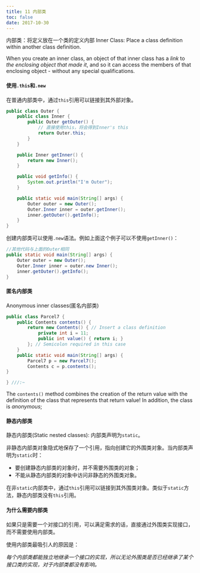 ```yaml
---
title: 11 内部类
toc: false
date: 2017-10-30
---
```


内部类：将定义放在一个类的定义内部
Inner Class: Place a class definition within another class definition.

When you create an inner class, an object of that inner class has a *link* to *the enclosing object that made it*, and so it can access the members of that enclosing object - without any special qualifications.

#### 使用`.this`和`.new`

在普通内部类中，通过`this`引用可以链接到其外部对象。

```java
public class Outer {
    public class Inner {
        public Outer getOuter() {
            // 直接使用this，将会得到Inner's this
            return Outer.this;
        }
    }

    public Inner getInner() {
        return new Inner();
    }

    public void getInfo() {
        System.out.println("I'm Outer");
    }

    public static void main(String[] args) {
        Outer outer = new Outer();
        Outer.Inner inner = outer.getInner();
        inner.getOuter().getInfo();
    }
}
```

创建内部类可以使用`.new`语法。例如上面这个例子可以不使用`getInner()`：

```java
//其他代码与上面的Outer相同
public static void main(String[] args) {
    Outer outer = new Outer();
    Outer.Inner inner = outer.new Inner();
    inner.getOuter().getInfo();
}
```



#### 匿名内部类

Anonymous inner classes(匿名内部类)

```java
public class Parcel7 {
    public Contents contents() {
        return new Contents() { // Insert a class definition
            private int i = 11;
            public int value() { return i; }
        }; // Semicolon required in this case
    }
    public static void main(String[] args) {
        Parcel7 p = new Parcel7();
        Contents c = p.contents();
}

} ///:~
```

The `contents()` method combines the creation of the return value with the definition of the class that represents that return value! In addition, the class is *anonymous*;

#### 静态内部类

静态内部类(Static nested classes): 内部类声明为`static`。

非静态内部类对象隐式地保存了一个引用，指向创建它的外围类对象。当内部类声明为`static`时：

* 要创建静态内部类的对象时，并不需要外围类的对象；
* 不能从静态内部类的对象中访问非静态的外围类对象。

在非`static`内部类中，通过`this`引用可以链接到其外围类对象。类似于`static`方法，静态内部类没有`this`引用。


#### 为什么需要内部类

如果只是需要一个对接口的引用，可以满足需求的话，直接通过外围类实现接口，而不需要使用内部类。

使用内部类最吸引人的原因是：

*每个内部类都能独立地继承一个接口的实现，所以无论外围类是否已经继承了某个接口类的实现，对于内部类都没有影响。*